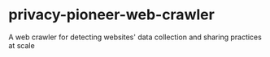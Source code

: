 # privacy-pioneer-web-crawler
A web crawler for detecting websites' data collection and sharing practices at scale
